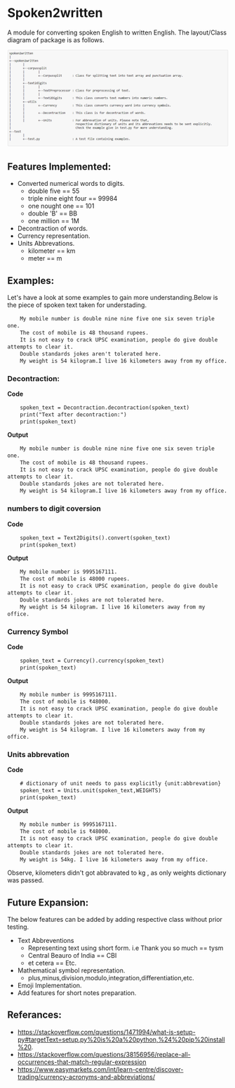 # Spoken2written
A module for converting spoken English to written English. The layout/Class diagram of package is as follows.

![Package Layout](/images/layout.PNG)

## Features Implemented:
* Converted numerical words to digits.
    - double five == 55
    - triple nine eight four == 99984
    - one nought one == 101
    - double 'B' == BB
    - one million == 1M
* Decontraction of words.
* Currency representation.
* Units Abbrevations.
    - kilometer == km
    - meter == m


## Examples:
Let's have a look at some examples to gain more understanding.Below is the piece of spoken text taken for understading. 
```
    My mobile number is double nine nine five one six seven triple one. 
    The cost of mobile is 48 thousand rupees. 
    It is not easy to crack UPSC examination, people do give double attempts to clear it.
    Double standards jokes aren't tolerated here.
    My weight is 54 kilogram.I live 16 kilometers away from my office.
```
### Decontraction:
**Code**
```
    spoken_text = Decontraction.decontraction(spoken_text)
    print("Text after decontraction:")
    print(spoken_text)
```
**Output**
```
    My mobile number is double nine nine five one six seven triple one.
    The cost of mobile is 48 thousand rupees.
    It is not easy to crack UPSC examination, people do give double attempts to clear it.
    Double standards jokes are not tolerated here.
    My weight is 54 kilogram.I live 16 kilometers away from my office.
```
### numbers to digit coversion
**Code**
```
    spoken_text = Text2Digits().convert(spoken_text)
    print(spoken_text)
```
**Output**
```
    My mobile number is 9995167111.
    The cost of mobile is 48000 rupees.
    It is not easy to crack UPSC examination, people do give double attempts to clear it.
    Double standards jokes are not tolerated here.
    My weight is 54 kilogram. I live 16 kilometers away from my office.
```
### Currency Symbol
**Code**
```
    spoken_text = Currency().currency(spoken_text)
    print(spoken_text)
```
**Output**
```
    My mobile number is 9995167111.
    The cost of mobile is ₹48000.
    It is not easy to crack UPSC examination, people do give double attempts to clear it.
    Double standards jokes are not tolerated here.
    My weight is 54 kilogram. I live 16 kilometers away from my office.
```
### Units abbrevation
**Code**
```
    # dictionary of unit needs to pass explicitly {unit:abbrevation}
    spoken_text = Units.unit(spoken_text,WEIGHTS)
    print(spoken_text)
```
**Output**
```
    My mobile number is 9995167111.
    The cost of mobile is ₹48000.
    It is not easy to crack UPSC examination, people do give double attempts to clear it.
    Double standards jokes are not tolerated here.
    My weight is 54kg. I live 16 kilometers away from my office.
```
Observe, kilometers didn't got abbravated to kg , as only weights dictionary was passed.

## Future Expansion:
The below features can be added by adding respective class without prior testing.
* Text Abbreventions
    - Representing text using short form. i.e Thank you so much == tysm
    - Central Beauro of India == CBI
    - et cetera == Etc.
* Mathematical symbol representation.
    - plus,minus,division,modulo,integration,differentiation,etc.
* Emoji Implementation.
* Add features for short notes preparation.

## Referances:
* https://stackoverflow.com/questions/1471994/what-is-setup-py#targetText=setup.py%20is%20a%20python,%24%20pip%20install%20.
* https://stackoverflow.com/questions/38156956/replace-all-occurrences-that-match-regular-expression
* https://www.easymarkets.com/int/learn-centre/discover-trading/currency-acronyms-and-abbreviations/

